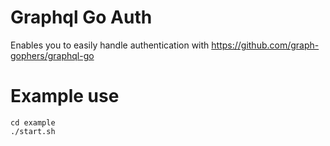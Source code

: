 # Graphql Go Auth

Enables you to easily handle authentication with https://github.com/graph-gophers/graphql-go

# Example use

```
cd example
./start.sh
```